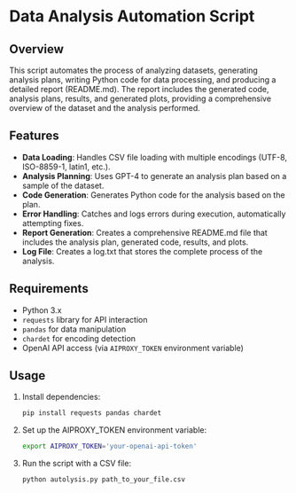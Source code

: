 # Data Analysis Automation Script

## Overview

This script automates the process of analyzing datasets, generating analysis plans, writing Python code for data processing, and producing a detailed report (README.md). The report includes the generated code, analysis plans, results, and generated plots, providing a comprehensive overview of the dataset and the analysis performed.

## Features

- **Data Loading**: Handles CSV file loading with multiple encodings (UTF-8, ISO-8859-1, latin1, etc.).
- **Analysis Planning**: Uses GPT-4 to generate an analysis plan based on a sample of the dataset.
- **Code Generation**: Generates Python code for the analysis based on the plan.
- **Error Handling**: Catches and logs errors during execution, automatically attempting fixes.
- **Report Generation**: Creates a comprehensive README.md file that includes the analysis plan, generated code, results, and plots.
- **Log File**: Creates a log.txt that stores the complete process of the analysis.

## Requirements

- Python 3.x
- `requests` library for API interaction
- `pandas` for data manipulation
- `chardet` for encoding detection
- OpenAI API access (via `AIPROXY_TOKEN` environment variable)

## Usage

1. Install dependencies:
   ```bash
   pip install requests pandas chardet
2. Set up the AIPROXY_TOKEN environment variable:
   ```bash
   export AIPROXY_TOKEN='your-openai-api-token'
3. Run the script with a CSV file:
   ```bash
   python autolysis.py path_to_your_file.csv

